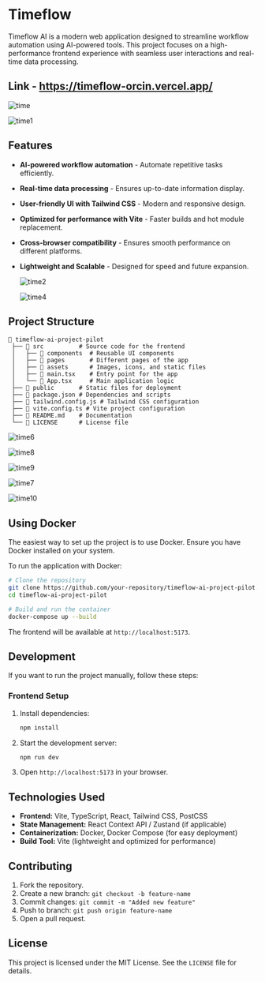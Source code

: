 # Timeflow

Timeflow AI is a modern web application designed to streamline workflow automation using AI-powered tools. This project focuses on a high-performance frontend experience with seamless user interactions and real-time data processing.

## Link - https://timeflow-orcin.vercel.app/

![time](https://github.com/user-attachments/assets/0b50c139-187b-44a1-9bdd-f0f00903f7bd)


![time1](https://github.com/user-attachments/assets/6344c173-f9d9-4fd1-b22c-d6855cf72efa)

## Features
- **AI-powered workflow automation** - Automate repetitive tasks efficiently.
- **Real-time data processing** - Ensures up-to-date information display.
- **User-friendly UI with Tailwind CSS** - Modern and responsive design.
- **Optimized for performance with Vite** - Faster builds and hot module replacement.
- **Cross-browser compatibility** - Ensures smooth performance on different platforms.
- **Lightweight and Scalable** - Designed for speed and future expansion.

  ![time2](https://github.com/user-attachments/assets/fac2bf0f-1802-4e28-a54b-33552632f7bf)
  

  ![time4](https://github.com/user-attachments/assets/56bdd6c5-a5f1-4604-bb4b-ba0c1f5b06af)

## Project Structure
```
📂 timeflow-ai-project-pilot
 ├── 📂 src          # Source code for the frontend
 │   ├── 📂 components  # Reusable UI components
 │   ├── 📂 pages       # Different pages of the app
 │   ├── 📂 assets      # Images, icons, and static files
 │   ├── 📜 main.tsx    # Entry point for the app
 │   └── 📜 App.tsx     # Main application logic
 ├── 📂 public       # Static files for deployment
 ├── 📜 package.json # Dependencies and scripts
 ├── 📜 tailwind.config.js # Tailwind CSS configuration
 ├── 📜 vite.config.ts # Vite project configuration
 ├── 📜 README.md    # Documentation
 └── 📜 LICENSE      # License file
```

![time6](https://github.com/user-attachments/assets/3ddc0761-bb76-431d-93df-c765e8a4f239)



![time8](https://github.com/user-attachments/assets/2239b2cb-6d18-4554-9acc-bd9a0bf30044)



![time9](https://github.com/user-attachments/assets/48d4a1e1-e6b9-491b-9865-cb4325d41718)




![time7](https://github.com/user-attachments/assets/3d7e85f1-5fdf-49bc-aa01-e75097dd2bd2)




![time10](https://github.com/user-attachments/assets/8f13b8aa-25b7-4089-88a4-1ed7736d403c)

## Using Docker
The easiest way to set up the project is to use Docker. Ensure you have Docker installed on your system.

To run the application with Docker:
```sh
# Clone the repository
git clone https://github.com/your-repository/timeflow-ai-project-pilot.git
cd timeflow-ai-project-pilot

# Build and run the container
docker-compose up --build
```
The frontend will be available at `http://localhost:5173`.

## Development
If you want to run the project manually, follow these steps:

### Frontend Setup
1. Install dependencies:
   ```sh
   npm install
   ```
2. Start the development server:
   ```sh
   npm run dev
   ```
3. Open `http://localhost:5173` in your browser.

## Technologies Used
- **Frontend:** Vite, TypeScript, React, Tailwind CSS, PostCSS
- **State Management:** React Context API / Zustand (if applicable)
- **Containerization:** Docker, Docker Compose (for easy deployment)
- **Build Tool:** Vite (lightweight and optimized for performance)

## Contributing
1. Fork the repository.
2. Create a new branch: `git checkout -b feature-name`
3. Commit changes: `git commit -m "Added new feature"`
4. Push to branch: `git push origin feature-name`
5. Open a pull request.

## License
This project is licensed under the MIT License. See the `LICENSE` file for details.

